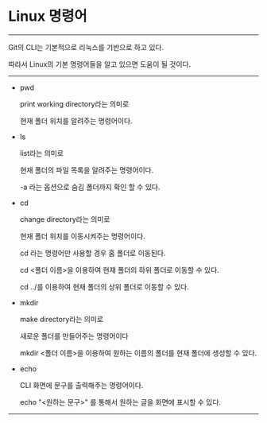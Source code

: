# Linux 명령어

---

Git의 CLI는 기본적으로 리눅스를 기반으로 하고 있다.

따라서 Linux의 기본 명령어들을 알고 있으면 도움이 될 것이다.

---

- pwd

    print working directory라는 의미로

    현재 폴더 위치를 알려주는 명령어이다.

- ls

    list라는 의미로

    현재 폴더의 파일 목록을 알려주는 명령어이다.

    -a 라는 옵션으로 숨김 폴더까지 확인 할  수 있다.

- cd

    change directory라는 의미로

    현재 폴더 위치를 이동시켜주는 명령어이다.

    cd 라는 명령어만 사용할 경우 홈 폴더로 이동된다.

    cd <폴더 이름>을 이용하여 현재 폴더의 하위 폴더로 이동할 수 있다.

    cd ../를 이용하여 현재 폴더의 상위 폴더로 이동할 수 있다.

- mkdir

    make directory라는 의미로

    새로운 폴더를 만들어주는 명령어이다

    mkdir <폴더 이름>을 이용하여 원하는 이름의 폴더를 현재 폴더에 생성할 수 있다.

- echo

    CLI 화면에 문구를 출력해주는 명령어이다.

    echo "<원하는 문구>" 를 통해서 원하는 글을 화면에 표시할 수 있다.

---